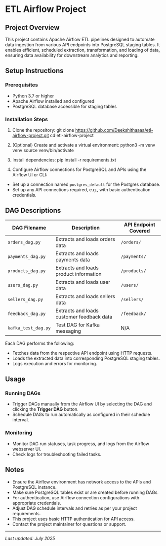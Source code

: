 # ETL Airflow Project

## Project Overview
This project contains Apache Airflow ETL pipelines designed to automate data ingestion from various API endpoints into PostgreSQL staging tables. It enables efficient, scheduled extraction, transformation, and loading of data, ensuring data availability for downstream analytics and reporting.

## Setup Instructions

### Prerequisites
- Python 3.7 or higher
- Apache Airflow installed and configured
- PostgreSQL database accessible for staging tables

### Installation Steps
1. Clone the repository:
git clone https://github.com/Deekshithaaaa/etl-airflow-project.git
cd etl-airflow-project

2. (Optional) Create and activate a virtual environment:
python3 -m venv venv
source venv/bin/activate

3. Install dependencies:
pip install -r requirements.txt

4. Configure Airflow connections for PostgreSQL and APIs using the Airflow UI or CLI:
- Set up a connection named `postgres_default` for the Postgres database.
- Set up any API connections required, e.g., with basic authentication credentials.

## DAG Descriptions

| DAG Filename         | Description                                        | API Endpoint Covered      |
|---------------------|--------------------------------------------------|--------------------------|
| `orders_dag.py`      | Extracts and loads orders data                    | `/orders/`               |
| `payments_dag.py`    | Extracts and loads payments data                  | `/payments/`             |
| `products_dag.py`    | Extracts and loads product information            | `/products/`             |
| `users_dag.py`       | Extracts and loads user data                       | `/users/`                |
| `sellers_dag.py`     | Extracts and loads sellers data                    | `/sellers/`              |
| `feedback_dag.py`    | Extracts and loads customer feedback data         | `/feedback/`             |
| `kafka_test_dag.py`  | Test DAG for Kafka messaging                       | N/A                      |

Each DAG performs the following:
- Fetches data from the respective API endpoint using HTTP requests.
- Loads the extracted data into corresponding PostgreSQL staging tables.
- Logs execution and errors for monitoring.

## Usage

### Running DAGs
- Trigger DAGs manually from the Airflow UI by selecting the DAG and clicking the **Trigger DAG** button.
- Schedule DAGs to run automatically as configured in their schedule interval.

### Monitoring
- Monitor DAG run statuses, task progress, and logs from the Airflow webserver UI.
- Check logs for troubleshooting failed tasks.

## Notes
- Ensure the Airflow environment has network access to the APIs and PostgreSQL instance.
- Make sure PostgreSQL tables exist or are created before running DAGs.
- For authentication, use Airflow connection configurations with appropriate credentials.
- Adjust DAG schedule intervals and retries as per your project requirements.
- This project uses basic HTTP authentication for API access.
- Contact the project maintainer for questions or support.

---

*Last updated: July 2025*
